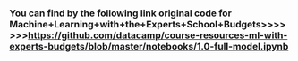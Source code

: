 
### You can find by the following link original code for Machine+Learning+with+the+Experts+School+Budgets>>>>>>>https://github.com/datacamp/course-resources-ml-with-experts-budgets/blob/master/notebooks/1.0-full-model.ipynb
